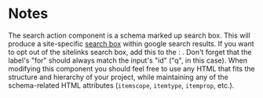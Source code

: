 Notes
==========

The search action component is a schema marked up search box. This will produce a site-specific [search box](https://developers.google.com/search/docs/guides/enhance-site) within google search results. If you want to opt out of the sitelinks search box, add this to the <head> : <meta name="google" content="nositelinkssearchbox" />. Don't forget that the label's "for" should always match the input's "id" ("q", in this case). When modifying this component you should feel free to use any HTML that fits the structure and hierarchy of your project, while maintaining any of the schema-related HTML attributes (`itemscope`, `itemtype`, `itemprop`, etc.).